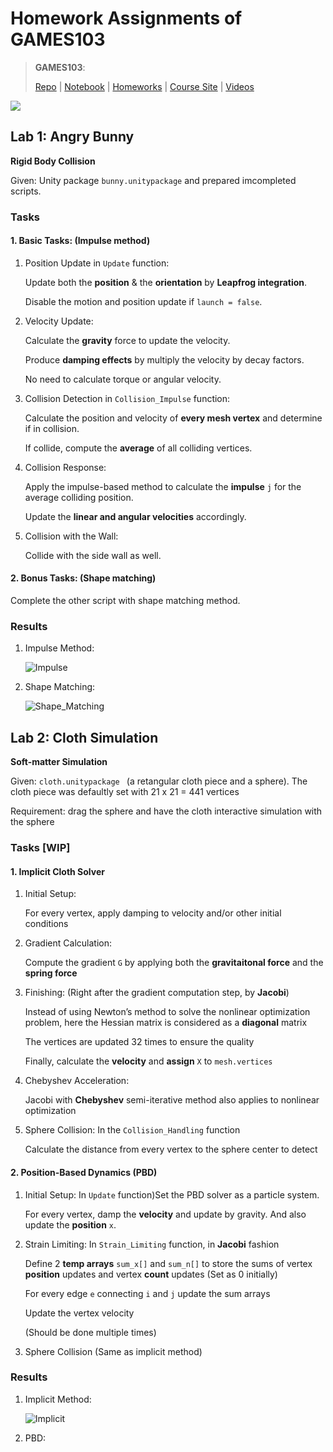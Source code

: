 # Homework Assignments of GAMES103

> **GAMES103**: 
>
> [Repo](https://github.com/Nikucyan/Notes_of_Graphics/tree/main/GAMES103) | [Notebook](https://nikucyan.github.io/sources/Notebooks/Graphics/GAMES103.html) | [Homeworks](https://nikucyan.github.io/sources/Notebooks/Graphics/GAMES103_Homework) | [Course Site](http://games-cn.org/games103/) | [Videos](https://www.bilibili.com/video/BV12Q4y1S73g) 

[![](https://img.shields.io/badge/HW-Codes-blue)](https://github.com/Nikucyan/Notes_of_Graphics/tree/main/GAMES103/Homework_Assignments/)



## Lab 1: Angry Bunny

**Rigid Body Collision**

Given: Unity package `bunny.unitypackage` and prepared imcompleted scripts.

### Tasks

#### 1. Basic Tasks: (Impulse method)

1. Position Update in `Update` function: 

   Update both the **position** & the **orientation** by **Leapfrog integration**.

   Disable the motion and position update if `launch = false`.

2. Velocity Update:

   Calculate the **gravity** force to update the velocity.

   Produce **damping effects** by multiply the velocity by decay factors.

   No need to calculate torque or angular velocity.

3. Collision Detection in `Collision_Impulse` function:

   Calculate the position and velocity of **every mesh vertex** and determine if in collision.

   If collide, compute the **average** of all colliding vertices.
   
3. Collision Response:

   Apply the impulse-based method to calculate the **impulse** `j` for the average colliding position.

   Update the **linear and angular velocities** accordingly.
   
3. Collision with the Wall:

   Collide with the side wall as well.

#### 2. Bonus Tasks: (Shape matching)

Complete the other script with shape matching method.

### Results

1. Impulse Method:

   ![Impulse](https://cdn.jsdelivr.net/gh/Nikucyan/Notes_of_Graphics/GAMES103/Homework_Assignments/HW1/IMG_1710.GIF)

2. Shape Matching:

   ![Shape_Matching](https://cdn.jsdelivr.net/gh/Nikucyan/Notes_of_Graphics/GAMES103/Homework_Assignments/HW1/IMG_1709.GIF)



## Lab 2: Cloth Simulation

**Soft-matter Simulation**

Given: `cloth.unitypackage ` (a retangular cloth piece and a sphere). The cloth piece was defaultly set with 21 x 21 =  441 vertices

Requirement: drag the sphere and have the cloth interactive simulation with the sphere

### Tasks [WIP]

#### 1. Implicit Cloth Solver

1. Initial Setup: 

   For every vertex, apply damping to velocity and/or other initial conditions

2. Gradient Calculation: 

   Compute the gradient `G` by applying both the **gravitaitonal force** and the **spring force**

3. Finishing: (Right after the gradient computation step, by **Jacobi**) 

   Instead of using Newton’s method to solve the nonlinear optimization problem, here the Hessian matrix is considered as a **diagonal** matrix

   The vertices are updated 32 times to ensure the quality

   Finally, calculate the **velocity** and **assign** `X` to `mesh.vertices` 

4. Chebyshev Acceleration: 

   Jacobi with **Chebyshev** semi-iterative method also applies to nonlinear optimization

5. Sphere Collision: In the `Collision_Handling` function

   Calculate the distance from every vertex to the sphere center to detect


#### 2. Position-Based Dynamics (PBD)

1. Initial Setup: In `Update` function)Set the PBD solver as a particle system.

   For every vertex, damp the **velocity** and update by gravity. And also update the **position** `x`.

2. Strain Limiting: In `Strain_Limiting` function, in **Jacobi** fashion

   Define 2 **temp arrays** `sum_x[]` and `sum_n[]` to store the sums of vertex **position** updates and vertex **count** updates (Set as 0 initially)

   For every edge `e` connecting `i` and `j` update the sum arrays

   Update the vertex velocity

   (Should be done multiple times)

3. Sphere Collision (Same as implicit method)   

### Results

1. Implicit Method:

   ![Implicit](https://cdn.jsdelivr.net/gh/Nikucyan/Notes_of_Graphics/GAMES103/Homework_Assignments/HW2/Implicit.gif)

2. PBD:



   

   

​      